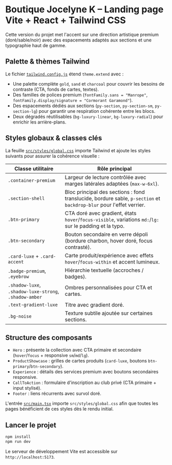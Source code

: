 # Boutique Jocelyne K – Landing page Vite + React + Tailwind CSS

Cette version du projet met l&apos;accent sur une direction artistique premium (doré/sable/noir) avec des espacements adaptés aux sections et une typographie haut de gamme.

## Palette & thèmes Tailwind

Le fichier [`tailwind.config.js`](./tailwind.config.js) étend `theme.extend` avec :

- Une palette complète `gold`, `sand` et `charcoal` pour couvrir les besoins de contraste (CTA, fonds de cartes, textes).
- Des familles de polices premium (`fontFamily.sans = "Manrope"`, `fontFamily.display/signature = "Cormorant Garamond"`).
- Des espacements dédiés aux sections (`py-section`, `py-section-sm`, `py-section-lg`) pour garantir une respiration cohérente entre les blocs.
- Deux dégradés réutilisables (`bg-luxury-linear`, `bg-luxury-radial`) pour enrichir les arrière-plans.

## Styles globaux & classes clés

La feuille [`src/styles/global.css`](./src/styles/global.css) importe Tailwind et ajoute les styles suivants pour assurer la cohérence visuelle :

| Classe utilitaire | Rôle principal |
| --- | --- |
| `.container-premium` | Largeur de lecture contrôlée avec marges latérales adaptées (`max-w-6xl`). |
| `.section-shell` | Bloc principal des sections : fond translucide, bordure sable, `p-section` et `backdrop-blur` pour l&apos;effet verrier. |
| `.btn-primary` | CTA doré avec gradient, états `hover`/`focus-visible`, variations `md:`/`lg:` sur le padding et la typo. |
| `.btn-secondary` | Bouton secondaire en verre dépoli (bordure charbon, hover doré, focus contrasté). |
| `.card-luxe` + `.card-accent` | Carte produit/expérience avec effets `hover`/`focus-within` et accent lumineux. |
| `.badge-premium`, `.eyebrow` | Hiérarchie textuelle (accroches / badges). |
| `.shadow-luxe`, `.shadow-luxe-strong`, `.shadow-amber` | Ombres personnalisées pour CTA et cartes. |
| `.text-gradient-luxe` | Titre avec gradient doré. |
| `.bg-noise` | Texture subtile ajoutée sur certaines sections.

## Structure des composants

- `Hero` : présente la collection avec CTA primaire et secondaire (`hover`/`focus` + responsive `sm`/`md`/`lg`).
- `ProductShowcase` : grilles de cartes produits (`card-luxe`, boutons `btn-primary`/`btn-secondary`).
- `Experience` : détails des services premium avec boutons secondaires responsive.
- `CallToAction` : formulaire d&apos;inscription au club privé (CTA primaire + input stylisé).
- `Footer` : liens récurrents avec survol doré.

L&apos;entrée [`src/main.tsx`](./src/main.tsx) importe `src/styles/global.css` afin que toutes les pages bénéficient de ces styles dès le rendu initial.

## Lancer le projet

```bash
npm install
npm run dev
```

Le serveur de développement Vite est accessible sur `http://localhost:5173`.

